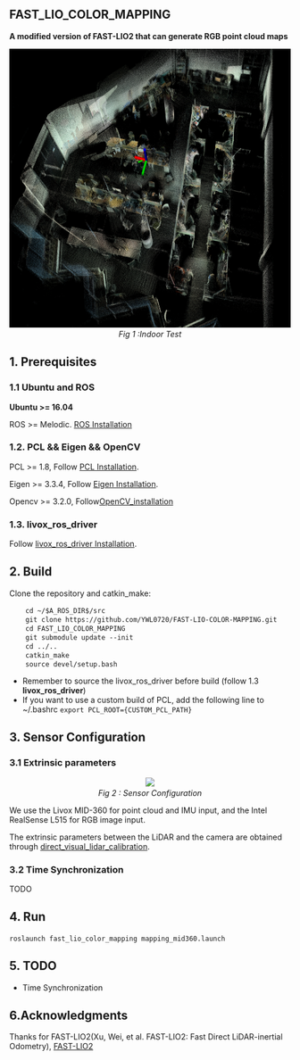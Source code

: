 ## FAST_LIO_COLOR_MAPPING
**A modified version of FAST-LIO2 that can generate RGB point cloud maps**

<p align="center">
  <img src="doc/indoor.png" height="500"/>
  <br>
  <em>Fig 1 :Indoor Test</em>
</p>

## 1. Prerequisites
### 1.1 **Ubuntu** and **ROS**
**Ubuntu >= 16.04**

ROS    >= Melodic. [ROS Installation](http://wiki.ros.org/ROS/Installation)

### 1.2. **PCL && Eigen && OpenCV**
PCL    >= 1.8,   Follow [PCL Installation](http://www.pointclouds.org/downloads/linux.html).

Eigen  >= 3.3.4, Follow [Eigen Installation](http://eigen.tuxfamily.org/index.php?title=Main_Page).

Opencv >= 3.2.0, Follow[OpenCV_installation](https://github.com/opencv/opencv)
### 1.3. **livox_ros_driver**
Follow [livox_ros_driver Installation](https://github.com/Livox-SDK/livox_ros_driver).

## 2. Build

Clone the repository and catkin_make:

```
    cd ~/$A_ROS_DIR$/src
    git clone https://github.com/YWL0720/FAST-LIO-COLOR-MAPPING.git
    cd FAST_LIO_COLOR_MAPPING
    git submodule update --init
    cd ../..
    catkin_make
    source devel/setup.bash
```
- Remember to source the livox_ros_driver before build (follow 1.3 **livox_ros_driver**)
- If you want to use a custom build of PCL, add the following line to ~/.bashrc
```export PCL_ROOT={CUSTOM_PCL_PATH}```
## 3. Sensor Configuration
### 3.1 Extrinsic parameters
<p align="center">
  <img src="doc/sensors.png" height="500"/>
  <br>
  <em>Fig 2 : Sensor Configuration</em>
</p>

We use the Livox MID-360 for point cloud and IMU input, and the Intel RealSense L515 for RGB image input.

The extrinsic parameters between the LiDAR and the camera are obtained through [direct_visual_lidar_calibration](https://github.com/koide3/direct_visual_lidar_calibration).
### 3.2 Time Synchronization
TODO

## 4. Run
```
roslaunch fast_lio_color_mapping mapping_mid360.launch
```
## 5. TODO
- Time Synchronization

## 6.Acknowledgments

Thanks for FAST-LIO2(Xu, Wei, et al. FAST-LIO2: Fast Direct LiDAR-inertial Odometry), [FAST-LIO2](https://github.com/hku-mars/FAST_LIO)
